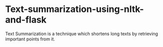 # Text-summarization-using-nltk-and-flask
Text Summarization is a technique which shortens long texts by retrieving important points from it.
